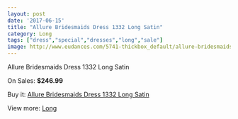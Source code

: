 ```yaml
---
layout: post
date: '2017-06-15'
title: "Allure Bridesmaids Dress 1332 Long Satin"
category: Long
tags: ["dress","special","dresses","long","sale"]
image: http://www.eudances.com/5741-thickbox_default/allure-bridesmaids-dress-1332-long-satin.jpg
---
```

Allure Bridesmaids Dress 1332 Long Satin

On Sales: **$246.99**
<a href="https://www.eudances.com/en/long/1999-allure-bridesmaids-dress-1332-long-satin.html"><amp-img layout="responsive" width="600" height="600" src="//www.eudances.com/5741-thickbox_default/allure-bridesmaids-dress-1332-long-satin.jpg" alt="Allure Bridesmaids Dress 1332 Long Satin 0" /></a>

Buy it: [Allure Bridesmaids Dress 1332 Long Satin](https://www.eudances.com/en/long/1999-allure-bridesmaids-dress-1332-long-satin.html "Allure Bridesmaids Dress 1332 Long Satin")

View more: [Long](https://www.eudances.com/en/21-long "Long")